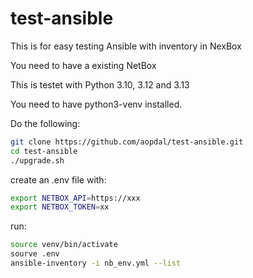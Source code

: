 # test-ansible

This is for easy testing Ansible with inventory in NexBox

You need to have a existing NetBox

This is testet with Python 3.10, 3.12 and 3.13

You need to have python3-venv installed.

Do the following:

``` sh
git clone https://github.com/aopdal/test-ansible.git
cd test-ansible
./upgrade.sh
```

create an .env file with:

``` sh
export NETBOX_API=https://xxx
export NETBOX_TOKEN=xx
```

run:

``` sh
source venv/bin/activate
sourve .env
ansible-inventory -i nb_env.yml --list
```
